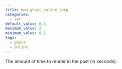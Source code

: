```yaml
---
title: mom_ghost_online_lerp
categories:
  - var
default_value: 0.5
maximum_value: 2
minimum_value: 0.1
tags:
  - ghost
  - online
---
```


The amount of time to render in the past (in seconds).
